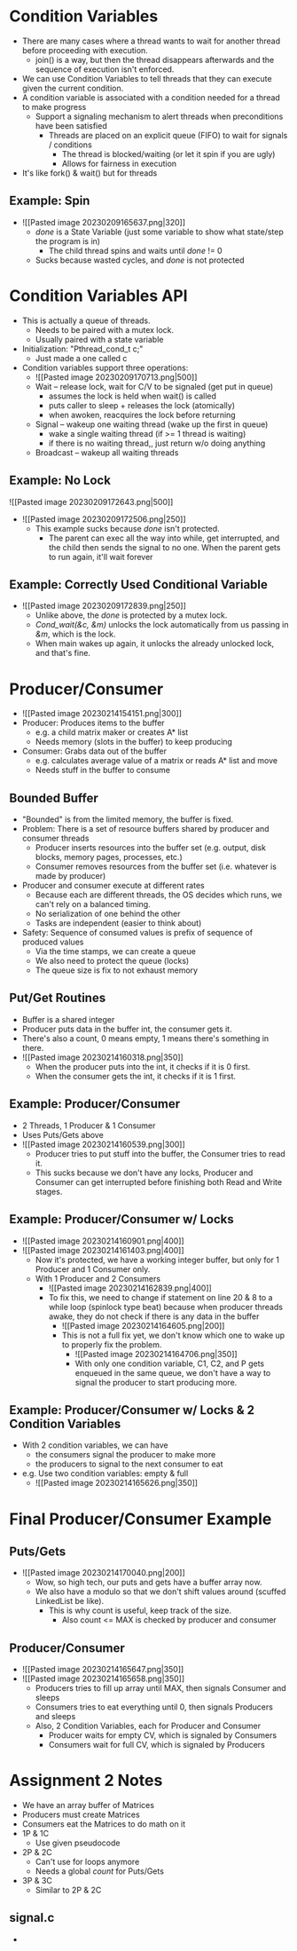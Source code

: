# Condition Variables
- There are many cases where a thread wants to wait for another thread before proceeding with execution.
	- join() is a way, but then the thread disappears afterwards and the sequence of execution isn't enforced.
- We can use Condition Variables to tell threads that they can execute given the current condition.
- A condition variable is associated with a condition needed for a thread to make progress
	- Support a signaling mechanism to alert threads when preconditions have been satisfied
		- Threads are placed on an explicit queue (FIFO) to wait for signals / conditions
			- The thread is blocked/waiting (or let it spin if you are ugly)
			- Allows for fairness in execution
- It's like fork() & wait() but for threads
## Example: Spin
- ![[Pasted image 20230209165637.png|320]]
	- *done* is a State Variable (just some variable to show what state/step the program is in)
		- The child thread spins and waits until *done* != 0
	- Sucks because wasted cycles, and *done* is not protected
# Condition Variables API
- This is actually a queue of threads.
	- Needs to be paired with a mutex lock.
	- Usually paired with a state variable
- Initialization: "Pthread_cond_t c;"
	- Just made a one called c
- Condition variables support three operations:
	-  ![[Pasted image 20230209170713.png|500]]
	- Wait – release lock, wait for C/V to be signaled (get put in queue)
		- assumes the lock is held when wait() is called
		- puts caller to sleep + releases the lock (atomically)
		- when awoken, reacquires the lock before returning
	- Signal – wakeup one waiting thread (wake up the first in queue)
		- wake a single waiting thread (if >= 1 thread is waiting)
		- if there is no waiting thread,, just return w/o doing anything
	- Broadcast – wakeup all waiting threads
## Example: No Lock
![[Pasted image 20230209172643.png|500]]
- ![[Pasted image 20230209172506.png|250]]
	- This example sucks because *done* isn't protected.
		- The parent can exec all the way into while, get interrupted, and the child then sends the signal to no one. When the parent gets to run again, it'll wait forever
## Example: Correctly Used Conditional Variable
- ![[Pasted image 20230209172839.png|250]]
	- Unlike above, the *done* is protected by a mutex lock.
	- *Cond_wait(&c, &m)* unlocks the lock automatically from us passing in *&m*, which is the lock.
	- When main wakes up again, it unlocks the already unlocked lock, and that's fine.
# Producer/Consumer
- ![[Pasted image 20230214154151.png|300]]
- Producer: Produces items to the buffer
	- e.g. a child matrix maker or creates A* list
	- Needs memory (slots in the buffer) to keep producing
- Consumer: Grabs data out of the buffer
	- e.g. calculates average value of a matrix or reads A* list and move
	- Needs stuff in the buffer to consume
## Bounded Buffer
- "Bounded" is from the limited memory, the buffer is fixed.
- Problem: There is a set of resource buffers shared by producer and consumer threads
	- Producer inserts resources into the buffer set (e.g. output, disk blocks, memory pages, processes, etc.)
	- Consumer removes resources from the buffer set (i.e. whatever is made by producer)
- Producer and consumer execute at different rates
	- Because each are different threads, the OS decides which runs, we can't rely on a balanced timing.
	- No serialization of one behind the other
	- Tasks are independent (easier to think about)
- Safety:  Sequence of consumed values is prefix of sequence of produced values
	- Via the time stamps, we can create a queue
	- We also need to protect the queue (locks)
	- The queue size is fix to not exhaust memory
## Put/Get Routines
- Buffer is a shared integer
- Producer puts data in the buffer int, the consumer gets it.
- There's also a count, 0 means empty, 1 means there's something in there.
- ![[Pasted image 20230214160318.png|350]]
	- When the producer puts into the int, it checks if it is 0 first.
	- When the consumer gets the int, it checks if it is 1 first.
## Example: Producer/Consumer
- 2 Threads, 1 Producer & 1 Consumer
- Uses Puts/Gets above
- ![[Pasted image 20230214160539.png|300]]
	- Producer tries to put stuff into the buffer, the Consumer tries to read it.
	- This sucks because we don't have any locks, Producer and Consumer can get interrupted before finishing both Read and Write stages.
## Example: Producer/Consumer w/ Locks
- ![[Pasted image 20230214160901.png|400]]
- ![[Pasted image 20230214161403.png|400]]
	- Now it's protected, we have a working integer buffer, but only for 1 Producer and 1 Consumer only.
	- With 1 Producer and 2 Consumers
		- ![[Pasted image 20230214162839.png|400]]  
		-  To fix this, we need to change if statement on line 20 & 8 to a while loop (spinlock type beat) because when producer threads awake, they do not check if there is any data in the buffer
			- ![[Pasted image 20230214164605.png|200]]
			- This is not a full fix yet, we don't know which one to wake up to properly fix the problem.
				- ![[Pasted image 20230214164706.png|350]]
				- With only one condition variable, C1, C2, and P gets enqueued in the same queue, we don't have a way to signal the producer to start producing more.
## Example: Producer/Consumer w/ Locks & 2 Condition Variables
- With 2 condition variables, we can have 
	- the consumers signal the producer to make more
	- the producers to signal to the next consumer to eat
-  e.g. Use two condition variables: empty & full
	- ![[Pasted image 20230214165626.png|350]]
# Final Producer/Consumer Example
## Puts/Gets
- ![[Pasted image 20230214170040.png|200]]
	- Wow, so high tech, our puts and gets have a buffer array now.
	- We also have a modulo so that we don't shift values around (scuffed LinkedList be like).
		- This is why count is useful, keep track of the size.
			- Also count <= MAX is checked by producer and consumer
## Producer/Consumer
- ![[Pasted image 20230214165647.png|350]]
- ![[Pasted image 20230214165658.png|350]]
	- Producers tries to fill up array until MAX, then signals Consumer and sleeps
	- Consumers tries to eat everything until 0, then signals Producers and sleeps
	- Also, 2 Condition Variables, each for Producer and Consumer
		- Producer waits for empty CV, which is signaled by Consumers
		- Consumers wait for full CV, which is signaled by Producers
# Assignment 2 Notes
- We have an array buffer of Matrices
- Producers must create Matrices
- Consumers eat the Matrices to do math on it
- 1P & 1C
	- Use given pseudocode
- 2P & 2C
	- Can't use for loops anymore
	- Needs a global *count* for Puts/Gets
- 3P & 3C
	- Similar to 2P & 2C
## signal.c 
- 
